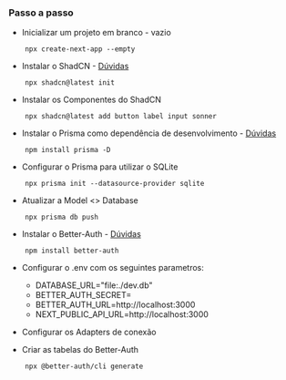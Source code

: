 ### Passo a passo ###

- Inicializar um projeto em branco - vazio
```
    npx create-next-app --empty
```
- Instalar o ShadCN - [Dúvidas](https://ui.shadcn.com/docs/installation)
```
    npx shadcn@latest init
```
- Instalar os Componentes do ShadCN
```
    npx shadcn@latest add button label input sonner
```
- Instalar o Prisma como dependência de desenvolvimento - [Dúvidas](https://prisma.io)
```
    npm install prisma -D
```
- Configurar o Prisma para utilizar o SQLite
```
    npx prisma init --datasource-provider sqlite
```
- Atualizar a Model <> Database
```
    npx prisma db push
```
- Instalar o Better-Auth - [Dúvidas](https://www.better-auth.com/docs/installation)
```
    npm install better-auth
```
- Configurar o .env com os seguintes parametros:
  - DATABASE_URL="file:./dev.db"
  - BETTER_AUTH_SECRET=
  - BETTER_AUTH_URL=http://localhost:3000
  - NEXT_PUBLIC_API_URL=http://localhost:3000
 
- Configurar os Adapters de conexão
- Criar as tabelas do Better-Auth
```
    npx @better-auth/cli generate
```

